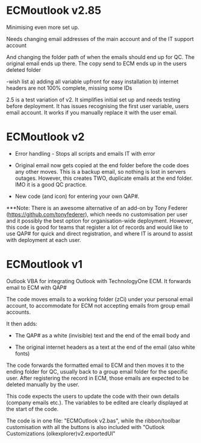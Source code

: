 # ECMoutlook v2.85 

Minimising even more set up. 

Needs changing email addresses of the main account and of the IT support account 

And changing the folder path of when the emails should end up for QC. The original email ends up there. The copy send to ECM ends up in the users deleted folder 

  

-wish list a) adding all variable upfront for easy installation b) internet headers are not 100% complete, missing some IDs 

  

2.5 is a test variation of v2. It simplifies initial set up and needs testing before deployment. It has issues recognising the first user variable, users email account. It works if you manually replace it with the user email. 

  

  

# ECMoutlook v2 

- Error handling - Stops all scripts and emails IT with error 

  

- Original email now gets copied at the end folder before the code does any other moves. This is a backup email, so nothing is lost in servers outages. However, this creates TWO, duplicate emails at the end folder. IMO it is a good QC practice. 

  

- New code (and icon) for entering your own QAP#.  

  

***Note: There is an awesome alternative of an add-on by Tony Federer (https://github.com/tonyfederer), which needs no customisation per user and it possibly the best option for organisation-wide deployment. However, this code is good for teams that register a lot of records and would like to use QAP# for quick and direct registration, and where IT is around to assist with deployment at each user. 

  

# ECMoutlook v1 

Outlook VBA for integrating Outlook with TechnologyOne ECM. It forwards email to ECM with QAP# 

  

The code moves emails to a working folder (zCi) under your personal email account, to accommodate for ECM not accepting emails from group email accounts. 

  

It then adds: 

- The QAP# as a white (invisible) text and the end of the email body and 

- The original internet headers as a text at the end of the email (also white fonts) 

  

The code forwards the formatted email to ECM and then moves it to the ending folder for QC, usually back to a group email folder for the specific user. After registering the record in ECM, those emails are expected to be deleted manually by the user. 

  

This code expects the users to update the code with their own details (company emails etc.). The variables to be edited are clearly displayed at the start of the code. 

  

The code is in one file: "ECMOutlook v2.bas", while the ribbon/toolbar customisation with all the buttons is also included with "Outlook Customizations (olkexplorer)v2.exportedUI" 

 
